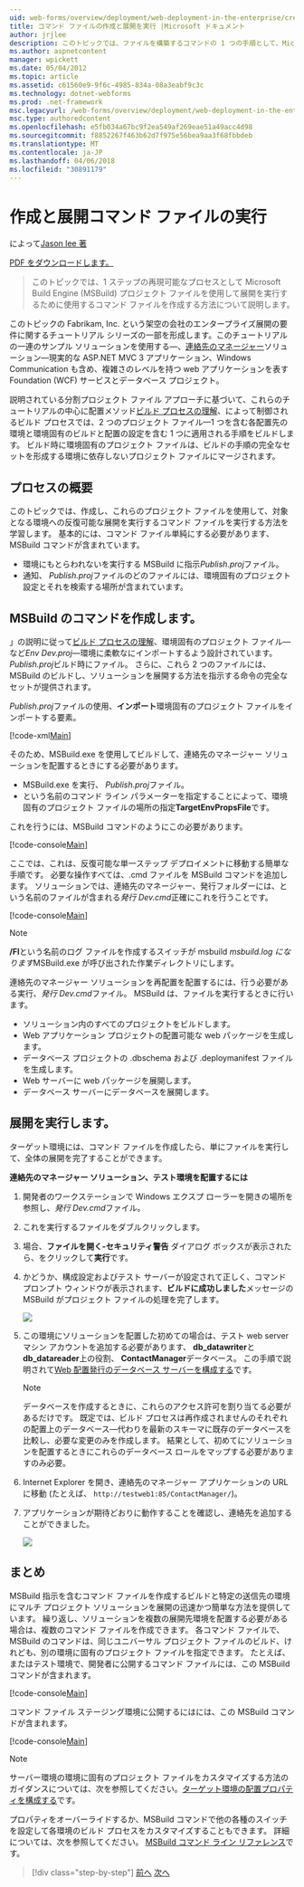 ```yaml
---
uid: web-forms/overview/deployment/web-deployment-in-the-enterprise/creating-and-running-a-deployment-command-file
title: コマンド ファイルの作成と展開を実行 |Microsoft ドキュメント
author: jrjlee
description: このトピックでは、ファイルを構築するコマンドの 1 つの手順として、Microsoft Build Engine (MSBuild) プロジェクト ファイルを使用して再展開を実行するために使用する方法について説明しています.
ms.author: aspnetcontent
manager: wpickett
ms.date: 05/04/2012
ms.topic: article
ms.assetid: c61560e9-9f6c-4985-834a-08a3eabf9c3c
ms.technology: dotnet-webforms
ms.prod: .net-framework
msc.legacyurl: /web-forms/overview/deployment/web-deployment-in-the-enterprise/creating-and-running-a-deployment-command-file
msc.type: authoredcontent
ms.openlocfilehash: e5fb034a67bc9f2ea549af269eae51a49acc4d98
ms.sourcegitcommit: f8852267f463b62d7f975e56bea9aa3f68fbbdeb
ms.translationtype: MT
ms.contentlocale: ja-JP
ms.lasthandoff: 04/06/2018
ms.locfileid: "30891179"
---
```

<a name="creating-and-running-a-deployment-command-file"></a>作成と展開コマンド ファイルの実行
====================
によって[Jason lee 著](https://github.com/jrjlee)

[PDF をダウンロードします。](https://msdnshared.blob.core.windows.net/media/MSDNBlogsFS/prod.evol.blogs.msdn.com/CommunityServer.Blogs.Components.WeblogFiles/00/00/00/63/56/8130.DeployingWebAppsInEnterpriseScenarios.pdf)

> このトピックでは、1 ステップの再現可能なプロセスとして Microsoft Build Engine (MSBuild) プロジェクト ファイルを使用して展開を実行するために使用するコマンド ファイルを作成する方法について説明します。


このトピックの Fabrikam, Inc. という架空の会社のエンタープライズ展開の要件に関するチュートリアル シリーズの一部を形成します。このチュートリアルの一連のサンプル ソリューションを使用する&#x2014;、[連絡先のマネージャー](the-contact-manager-solution.md)ソリューション&#x2014;現実的な ASP.NET MVC 3 アプリケーション、Windows Communication も含め、複雑さのレベルを持つ web アプリケーションを表すFoundation (WCF) サービスとデータベース プロジェクト。

説明されている分割プロジェクト ファイル アプローチに基づいて、これらのチュートリアルの中心に配置メソッド[ビルド プロセスの理解](understanding-the-build-process.md)、によって制御されるビルド プロセスでは、2 つのプロジェクト ファイル&#x2014;1 つを含む各配置先の環境と環境固有のビルドと配置の設定を含む 1 つに適用される手順をビルドします。 ビルド時に環境固有のプロジェクト ファイルは、ビルドの手順の完全なセットを形成する環境に依存しないプロジェクト ファイルにマージされます。

## <a name="process-overview"></a>プロセスの概要

このトピックでは、作成し、これらのプロジェクト ファイルを使用して、対象となる環境への反復可能な展開を実行するコマンド ファイルを実行する方法を学習します。 基本的には、コマンド ファイル単純にする必要があります、MSBuild コマンドが含まれています。

- 環境にもとらわれないを実行する MSBuild に指示*Publish.proj*ファイル。
- 通知、 *Publish.proj*ファイルのどのファイルには、環境固有のプロジェクト設定とそれを検索する場所が含まれています。

## <a name="create-an-msbuild-command"></a>MSBuild のコマンドを作成します。

」の説明に従って[ビルド プロセスの理解](understanding-the-build-process.md)、環境固有のプロジェクト ファイル&#x2014;など*Env Dev.proj*&#x2014;環境に柔軟なにインポートするよう設計されています。*Publish.proj*ビルド時にファイル。 さらに、これら 2 つのファイルには、MSBuild のビルドし、ソリューションを展開する方法を指示する命令の完全なセットが提供されます。

*Publish.proj*ファイルの使用、**インポート**環境固有のプロジェクト ファイルをインポートする要素。


[!code-xml[Main](creating-and-running-a-deployment-command-file/samples/sample1.xml)]


そのため、MSBuild.exe を使用してビルドして、連絡先のマネージャー ソリューションを配置するときにする必要があります。

- MSBuild.exe を実行、 *Publish.proj*ファイル。
- という名前のコマンド ライン パラメーターを指定することによって、環境固有のプロジェクト ファイルの場所の指定**TargetEnvPropsFile**です。

これを行うには、MSBuild コマンドのようにこの必要があります。


[!code-console[Main](creating-and-running-a-deployment-command-file/samples/sample2.cmd)]


ここでは、これは、反復可能な単一ステップ デプロイメントに移動する簡単な手順です。 必要な操作すべては、.cmd ファイルを MSBuild コマンドを追加します。 ソリューションでは、連絡先のマネージャー、発行フォルダーには、という名前のファイルが含まれる*発行 Dev.cmd*正確にこれを行うことです。


[!code-console[Main](creating-and-running-a-deployment-command-file/samples/sample3.cmd)]


> [!NOTE]
> **/Fl**という名前のログ ファイルを作成するスイッチが msbuild *msbuild.log になります*MSBuild.exe が呼び出された作業ディレクトリにします。


連絡先のマネージャー ソリューションを再配置を配置するには、行う必要がある実行、*発行 Dev.cmd*ファイル。 MSBuild は、ファイルを実行するときに行います。

- ソリューション内のすべてのプロジェクトをビルドします。
- Web アプリケーション プロジェクトの配置可能な web パッケージを生成します。
- データベース プロジェクトの .dbschema および .deploymanifest ファイルを生成します。
- Web サーバーに web パッケージを展開します。
- データベース サーバーにデータベースを展開します。

## <a name="run-the-deployment"></a>展開を実行します。

ターゲット環境には、コマンド ファイルを作成したら、単にファイルを実行して、全体の展開を完了することができます。

**連絡先のマネージャー ソリューション、テスト環境を配置するには**

1. 開発者のワークステーションで Windows エクスプ ローラーを開きの場所を参照し、*発行 Dev.cmd*ファイル。
2. これを実行するファイルをダブルクリックします。
3. 場合、**ファイルを開く-セキュリティ警告** ダイアログ ボックスが表示されたら、をクリックして**実行**です。
4. かどうか、構成設定およびテスト サーバーが設定されて正しく、コマンド プロンプト ウィンドウが表示されます、**ビルドに成功しました**メッセージの MSBuild がプロジェクト ファイルの処理を完了します。

    ![](creating-and-running-a-deployment-command-file/_static/image1.png)
5. この環境にソリューションを配置した初めての場合は、テスト web server マシン アカウントを追加する必要があります、 **db\_datawriter**と**db\_datareader**上の役割、 **ContactManager**データベース。 この手順で説明されて[Web 配置発行のデータベース サーバーを構成する](../configuring-server-environments-for-web-deployment/configuring-a-database-server-for-web-deploy-publishing.md)です。

    > [!NOTE]
    > データベースを作成するときに、これらのアクセス許可を割り当てる必要があるだけです。 既定では、ビルド プロセスは再作成されませんのそれぞれの配置上のデータベース&#x2014;代わりを最新のスキーマに既存のデータベースを比較し、必要な変更のみを作成します。 結果として、初めてにソリューションを配置するときにこれらのデータベース ロールをマップする必要がありますのみ必要。
6. Internet Explorer を開き、連絡先のマネージャー アプリケーションの URL に移動 (たとえば、 `http://testweb1:85/ContactManager/`)。
7. アプリケーションが期待どおりに動作することを確認し、連絡先を追加することができました。

    ![](creating-and-running-a-deployment-command-file/_static/image2.png)

## <a name="conclusion"></a>まとめ

MSBuild 指示を含むコマンド ファイルを作成するビルドと特定の送信先の環境にマルチ プロジェクト ソリューションを展開の迅速かつ簡単な方法を提供しています。 繰り返し、ソリューションを複数の展開先環境を配置する必要がある場合は、複数のコマンド ファイルを作成できます。 各コマンド ファイルで、MSBuild のコマンドは、同じユニバーサル プロジェクト ファイルのビルド、けれども、別の環境に固有のプロジェクト ファイルを指定できます。 たとえば、またはテスト環境で、開発者に公開するコマンド ファイルには、この MSBuild コマンドが含まれます。


[!code-console[Main](creating-and-running-a-deployment-command-file/samples/sample4.cmd)]


コマンド ファイル ステージング環境に公開するにはには、この MSBuild コマンドが含まれます。


[!code-console[Main](creating-and-running-a-deployment-command-file/samples/sample5.cmd)]


> [!NOTE]
> サーバー環境の環境に固有のプロジェクト ファイルをカスタマイズする方法のガイダンスについては、次を参照してください。[ターゲット環境の配置プロパティを構成する](../configuring-server-environments-for-web-deployment/configuring-deployment-properties-for-a-target-environment.md)です。


プロパティをオーバーライドするか、MSBuild コマンドで他の各種のスイッチを設定して各環境のビルド プロセスをカスタマイズすることもできます。 詳細については、次を参照してください。 [MSBuild コマンド ライン リファレンス](https://msdn.microsoft.com/library/ms164311.aspx)です。

> [!div class="step-by-step"]
> [前へ](deploying-database-projects.md)
> [次へ](manually-installing-web-packages.md)
